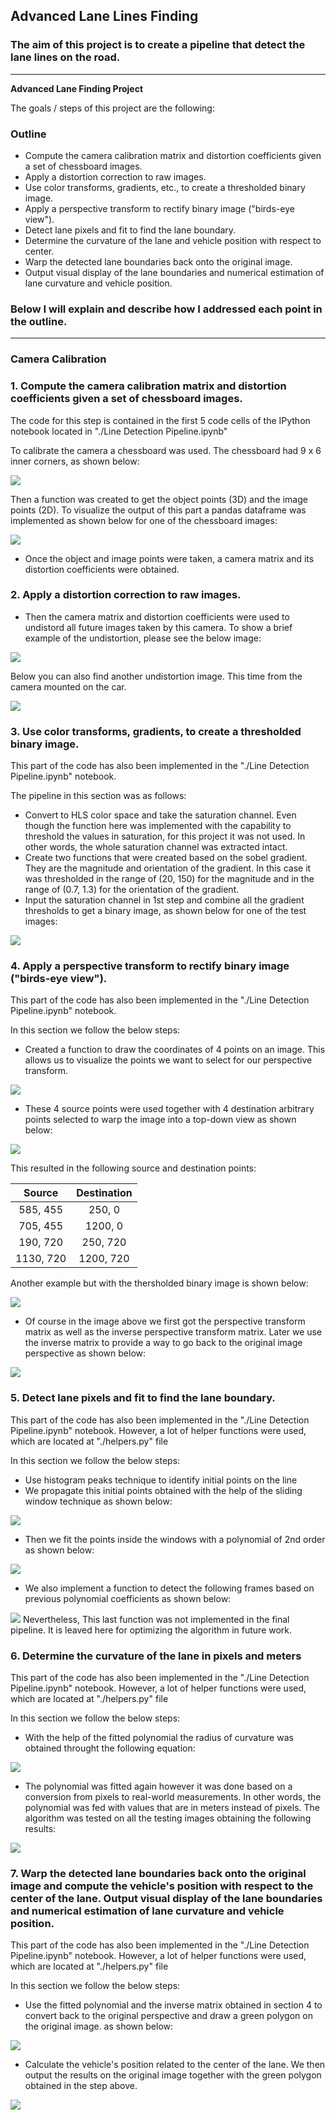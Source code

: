 ## Advanced Lane Lines Finding

### The aim of this project is to create a pipeline that detect the lane lines on the road.

---

**Advanced Lane Finding Project**

The goals / steps of this project are the following:

### Outline 

* Compute the camera calibration matrix and distortion coefficients given a set of chessboard images.
* Apply a distortion correction to raw images.
* Use color transforms, gradients, etc., to create a thresholded binary image.
* Apply a perspective transform to rectify binary image ("birds-eye view").
* Detect lane pixels and fit to find the lane boundary.
* Determine the curvature of the lane and vehicle position with respect to center.
* Warp the detected lane boundaries back onto the original image.
* Output visual display of the lane boundaries and numerical estimation of lane curvature and vehicle position.

### Below I will explain and describe how I addressed each point in the outline.  

---

### Camera Calibration

### 1. Compute the camera calibration matrix and distortion coefficients given a set of chessboard images.

The code for this step is contained in the first 5 code cells of the IPython notebook located in "./Line Detection Pipeline.ipynb"

To calibrate the camera a chessboard was used. The chessboard had 9 x 6 inner corners, as shown below:

![](Documentation_images/figure1.JPG)

Then a function was created to get the object points (3D) and the image points (2D). To visualize the output of this part a pandas dataframe was implemented as shown below for one of the chessboard images:

![](Documentation_images/figure2.JPG)

* Once the object and image points were taken, a camera matrix and its distortion coefficients were obtained. 

### 2. Apply a distortion correction to raw images.

* Then the camera matrix and distortion coefficients were used to undistord all future images taken by this camera. To show a brief example of the undistortion, please see the below image:

![](Documentation_images/figure3.JPG)

Below you can also find another undistortion image. This time from the camera mounted on the car.

![](Documentation_images/figure4.JPG)

### 3. Use color transforms, gradients, to create a thresholded binary image.

This part of the code has also been implemented in the "./Line Detection Pipeline.ipynb" notebook. 

The pipeline in this section was as follows:

   * Convert to HLS color space and take the saturation channel. Even though the function here was implemented with the capability to threshold the values in saturation, for this project it was not used. In other words, the whole saturation channel was extracted intact.  
   * Create two functions that were created based on the sobel gradient. They are the magnitude and orientation of the gradient. In this case it was thresholded in the range of (20, 150) for the magnitude and in the range of (0.7, 1.3) for the orientation of the gradient.
   * Input the saturation channel in 1st step and combine all the gradient thresholds to get a binary image, as shown below for one of the test images:
    
![](Documentation_images/figure5.JPG)    
    
### 4. Apply a perspective transform to rectify binary image ("birds-eye view").

This part of the code has also been implemented in the "./Line Detection Pipeline.ipynb" notebook. 

In this section we follow the below steps:

   * Created a function to draw the coordinates of 4 points on an image. This allows us to 
        visualize the points we want to select for our perspective transform. 

![](Documentation_images/figure6.JPG)  

   * These 4 source points were used together with 4 destination arbitrary points selected to warp the image into a top-down view as shown below:

![](Documentation_images/figure7.JPG)

This resulted in the following source and destination points:

| Source        | Destination   | 
|:-------------:|:-------------:| 
| 585, 455      | 250, 0        | 
| 705, 455      | 1200, 0       |
| 190, 720      | 250, 720      |
| 1130, 720     | 1200, 720     |

Another example but with the thersholded binary image is shown below:

![](Documentation_images/figure9.JPG)

   * Of course in the image above we first got the perspective transform matrix as well as the inverse perspective transform matrix. Later we use the inverse matrix to provide a way to go back to the original image perspective as shown below:
    
![](Documentation_images/figure8.JPG)    

### 5. Detect lane pixels and fit to find the lane boundary.

This part of the code has also been implemented in the "./Line Detection Pipeline.ipynb" notebook. However, a lot of helper functions were used, which are located at "./helpers.py" file  

In this section we follow the below steps:

  * Use histogram peaks technique to identify initial points on the line
  * We propagate this initial points obtained with the help of the sliding window technique as shown below:
  
  ![](Documentation_images/figure10.JPG)
  * Then we fit the points inside the windows with a polynomial of 2nd order as shown below:
  
  ![](Documentation_images/figure11.JPG)
  * We also implement a function to detect the following frames based on previous polynomial coefficients as shown below:
  
  ![](Documentation_images/figure12.JPG)
  Nevertheless, This last function was not implemented in the final pipeline. It is leaved here for optimizing the algorithm in future work.
  
### 6. Determine the curvature of the lane in pixels and meters

This part of the code has also been implemented in the "./Line Detection Pipeline.ipynb" notebook. However, a lot of helper functions were used, which are located at "./helpers.py" file  

In this section we follow the below steps:
  * With the help of the fitted polynomial the radius of curvature was obtained throught the following equation:
  
  ![](Documentation_images/figure13.JPG)
  * The polynomial was fitted again however it was done based on a conversion from pixels to real-world measurements. In other words, the polynomial was fed with values that are in meters instead of pixels. The algorithm was tested on all the testing images obtaining the following results:
  
![](Documentation_images/figure14.JPG)

### 7. Warp the detected lane boundaries back onto the original image and compute the vehicle's position with respect to the center of the lane. Output visual display of the lane boundaries and numerical estimation of lane curvature and vehicle position.

This part of the code has also been implemented in the "./Line Detection Pipeline.ipynb" notebook. However, a lot of helper functions were used, which are located at "./helpers.py" file 

In this section we follow the below steps:
  * Use the fitted polynomial and the inverse matrix obtained in section 4 to convert back to the original perspective and draw a green polygon on the original image. as shown below:
  
  ![](Documentation_images/figure15.JPG)
  * Calculate the vehicle's position related to the center of the lane. We then output the results on the original image together with the green polygon obtained in the step above.
  
  ![](Documentation_images/figure16.JPG)


